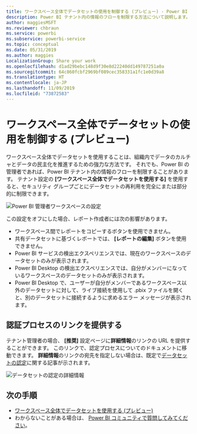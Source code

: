 ```yaml
---
title: ワークスペース全体でデータセットの使用を制御する (プレビュー) - Power BI
description: Power BI テナント内の情報のフローを制限する方法について説明します。
author: maggiesMSFT
ms.reviewer: chbraun
ms.service: powerbi
ms.subservice: powerbi-service
ms.topic: conceptual
ms.date: 05/31/2019
ms.author: maggies
LocalizationGroup: Share your work
ms.openlocfilehash: d1ad29bebc148d9f30e8d22240dd149787251a0a
ms.sourcegitcommit: 64c860fcbf2969bf089cec358331a1fc1e0d39a8
ms.translationtype: HT
ms.contentlocale: ja-JP
ms.lasthandoff: 11/09/2019
ms.locfileid: "73872583"
---
```

# <a name="control-the-use-of-datasets-across-workspaces-preview"></a>ワークスペース全体でデータセットの使用を制御する (プレビュー)

ワークスペース全体でデータセットを使用することは、組織内でデータのカルチャとデータの民主化を推進するための強力な方法です。 それでも、Power BI の管理者であれば、Power BI テナント内の情報のフローを制限することがあります。 テナント設定の **[ワークスペース全体でデータセットを使用する]** を使用すると、セキュリティ グループごとにデータセットの再利用を完全にまたは部分的に制限できます。

![Power BI 管理者ワークスペースの設定](media/service-datasets-admin-across-workspaces/power-bi-admin-workspace-settings.png)

この設定をオフにした場合、レポート作成者には次の影響があります。

- ワークスペース間でレポートをコピーするボタンを使用できません。 
- 共有データセットに基づくレポートでは、 **[レポートの編集]** ボタンを使用できません。
- Power BI サービスの検出エクスペリエンスでは、現在のワークスペースのデータセットのみが表示されます。
- Power BI Desktop の検出エクスペリエンスでは、自分がメンバーになっているワークスペースのデータセットのみが表示されます。
- Power BI Desktop で、ユーザーが自分がメンバーであるワークスペース以外のデータセットに対して、ライブ接続を使用して .pbix ファイルを開くと、別のデータセットに接続するように求めるエラー メッセージが表示されます。

## <a name="provide-a-link-for-the-certification-process"></a>認証プロセスのリンクを提供する

テナント管理者の場合、 **[推奨]** 設定ページに**詳細情報**のリンクの URL を提供することができます。  このリンクで、認定プロセスについてのドキュメントに移動できます。 **詳細情報**のリンクの宛先を指定しない場合は、既定で[データセットの認定](service-datasets-certify.md)に関する記事が示されます。

![データセットの認定の詳細情報](media/service-datasets-certify-promote/power-bi-dataset-learn-more-certification.png)

## <a name="next-steps"></a>次の手順

- [ワークスペース全体でデータセットを使用する (プレビュー)](service-datasets-across-workspaces.md)
- わからないことがある場合は、 [Power BI コミュニティで質問してみてください](https://community.powerbi.com/)。
